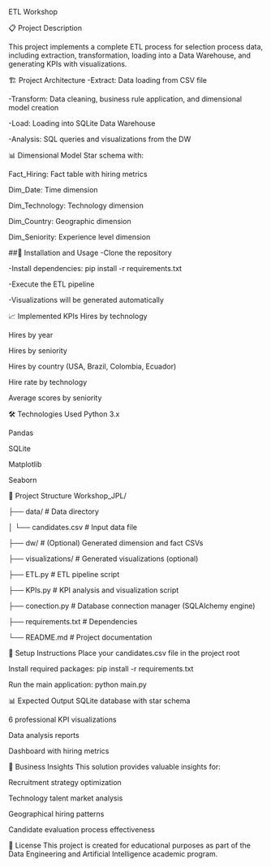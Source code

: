 ETL Workshop 

📋 Project Description

This project implements a complete ETL process for selection process data, including extraction, transformation, loading into a Data Warehouse, and generating KPIs with visualizations.

🏗️ Project Architecture
-Extract: Data loading from CSV file

-Transform: Data cleaning, business rule application, and dimensional model creation

-Load: Loading into SQLite Data Warehouse

-Analysis: SQL queries and visualizations from the DW

📊 Dimensional Model
Star schema with:

Fact_Hiring: Fact table with hiring metrics

Dim_Date: Time dimension

Dim_Technology: Technology dimension

Dim_Country: Geographic dimension

Dim_Seniority: Experience level dimension

##🚀 Installation and Usage
-Clone the repository

-Install dependencies: pip install -r requirements.txt

-Execute the ETL pipeline

-Visualizations will be generated automatically

📈 Implemented KPIs
Hires by technology

Hires by year

Hires by seniority

Hires by country (USA, Brazil, Colombia, Ecuador)

Hire rate by technology

Average scores by seniority

🛠️ Technologies Used
Python 3.x

Pandas

SQLite

Matplotlib

Seaborn



📁 Project Structure
Workshop_JPL/

├── data/                      # Data directory

│   └── candidates.csv         # Input data file

├── dw/                        # (Optional) Generated dimension and fact CSVs

├── visualizations/            # Generated visualizations (optional)

├── ETL.py                     # ETL pipeline script

├── KPIs.py                    # KPI analysis and visualization script

├── conection.py               # Database connection manager (SQLAlchemy engine)

├── requirements.txt           # Dependencies

└── README.md                  # Project documentation

🔧 Setup Instructions
Place your candidates.csv file in the project root

Install required packages: pip install -r requirements.txt

Run the main application: python main.py

📊 Expected Output
SQLite database with star schema

6 professional KPI visualizations

Data analysis reports

Dashboard with hiring metrics

🎯 Business Insights
This solution provides valuable insights for:

Recruitment strategy optimization

Technology talent market analysis

Geographical hiring patterns

Candidate evaluation process effectiveness

📝 License
This project is created for educational purposes as part of the Data Engineering and Artificial Intelligence academic program.
